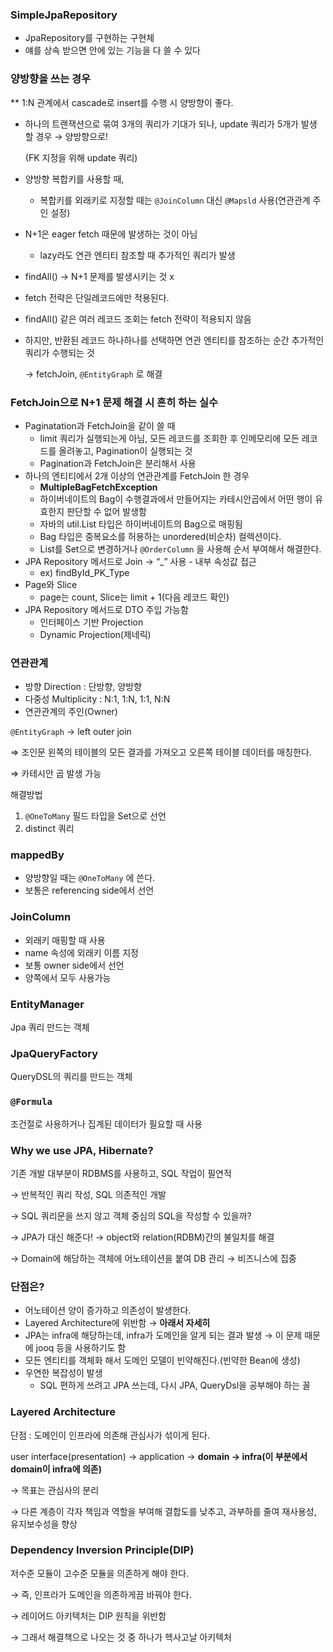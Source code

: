 ### SimpleJpaRepository

- JpaRepository를 구현하는 구현체
- 얘를 상속 받으면 안에 있는 기능을 다 쓸 수 있다

### 양방향을 쓰는 경우

** 1:N 관계에서 cascade로 insert를 수행 시 양방향이 좋다.

- 하나의 트랜잭션으로 묶여 3개의 쿼리가 기대가 되나, update 쿼리가 5개가 발생 할 경우 → 양방향으로!
    
    (FK 지정을 위해 update 쿼리)
    
- 양방향 복합키를 사용할 때,
    - 복합키를 외래키로 지정할 때는 `@JoinColumn` 대신 `@Mapsld` 사용(연관관계 주인 설정)
- N+1은 eager fetch 때문에 발생하는 것이 아님
    - lazy라도 연관 엔티티 참조할 때 추가적인 쿼리가 발생
- findAll() → N+1 문제를 발생시키는 것 x

- fetch 전략은 단일레코드에만 적용된다.
- findAll() 같은 여러 레코드 조회는 fetch 전략이 적용되지 않음
- 하지만, 반환된 레코드 하나하나를 선택하면 연관 엔티티를 참조하는 순간 추가적인 쿼리가 수행되는 것
    
    → fetchJoin, `@EntityGraph` 로 해결
    

### FetchJoin으로 N+1 문제 해결 시 흔히 하는 실수

- Paginatation과 FetchJoin을 같이 쓸 때
    - limit 쿼리가 실행되는게 아님, 모든 레코드를 조회한 후 인메모리에 모든 레코드를 올려놓고, Pagination이 실행되는 것
    - Pagination과 FetchJoin은 분리해서 사용
- 하나의 엔티티에서 2개 이상의 연관관계를 FetchJoin 한 경우
    - **MultipleBagFetchException**
    - 하이버네이트의 Bag이 수행결과에서 만들어지는 카테시안곱에서 어떤 행이 유효한지 판단할 수 없어 발생함
    - 자바의 util.List 타입은 하이버네이트의 Bag으로 매핑됨
    - Bag 타입은 중복요소를 허용하는 unordered(비순차) 컬렉션이다.
    - List를 Set으로 변경하거나 `@OrderColumn` 을 사용해 순서 부여해서 해결한다.
- JPA Repository 메서드로 Join → “_” 사용 - 내부 속성값 접근
    - ex) findById_PK_Type
- Page와 Slice
    - page는 count, Slice는 limit + 1(다음 레코드 확인)
- JPA Repository 메서드로 DTO 주입 가능함
    - 인터페이스 기반 Projection
    - Dynamic Projection(제네릭)

### 연관관계

- 방향 Direction : 단방향, 양방향
- 다중성 Multiplicity : N:1, 1:N, 1:1, N:N
- 연관관계의 주인(Owner)

`@EntityGraph` → left outer join

⇒ 조인문 왼쪽의 테이블의 모든 결과를 가져오고 오른쪽 테이블 데이터를 매칭한다.

⇒ 카테시안 곱 발생 가능

해결방법

1. `@OneToMany` 필드 타입을 Set으로 선언
2. distinct 쿼리

### mappedBy

- 양방향일 때는 `@OneToMany` 에 쓴다.
- 보통은 referencing side에서 선언

### JoinColumn

- 외래키 매핑할 때 사용
- name 속성에 외래키 이름 지정
- 보통 owner side에서 선언
- 양쪽에서 모두 사용가능

### EntityManager

Jpa 쿼리 만드는 객체

### JpaQueryFactory

QueryDSL의 쿼리를 만드는 객체

### `@Formula`

조건절로 사용하거나 집계된 데이터가 필요할 때 사용

### Why we use JPA, Hibernate?

기존 개발 대부분이 RDBMS를 사용하고, SQL 작업이 필연적

→ 반복적인 쿼리 작성, SQL 의존적인 개발

→ SQL 쿼리문을 쓰지 않고 객체 중심의 SQL을 작성할 수 있을까?

→ JPA가 대신 해준다! → object와 relation(RDBM)간의 불일치를 해결

→ Domain에 해당하는 객체에 어노테이션을 붙여 DB 관리 → 비즈니스에 집중

### 단점은?

- 어노테이션 양이 증가하고 의존성이 발생한다.
- Layered Architecture에 위반함 → **아래서 자세히**
- JPA는 infra에 해당하는데, infra가 도메인을 알게 되는 결과 발생 → 이 문제 때문에 jooq 등을 사용하기도 함
- 모든 엔티티를 객체화 해서 도메인 모델이 빈약해진다.(빈약한 Bean에 생성)
- 우연한 복잡성이 발생
    - SQL 편하게 쓰려고 JPA 쓰는데, 다시 JPA, QueryDsl을 공부해야 하는 꼴
    

### Layered Architecture

단점 : 도메인이 인프라에 의존해 관심사가 섞이게 된다.

user interface(presentation) → application → **domain → infra(이 부분에서 domain이 infra에 의존)**

→ 목표는 관심사의 분리

→ 다른 계층이 각자 책임과 역할을 부여해 결합도를 낮추고, 과부하를 줄여 재사용성, 유지보수성을 향상

### Dependency Inversion Principle(DIP)

저수준 모듈이 고수준 모듈을 의존하게 해야 한다.

→ 즉, 인프라가 도메인을 의존하게끔 바꿔야 한다.

→ 레이어드 아키텍처는 DIP 원칙을 위반함

→ 그래서 해결책으로 나오는 것 중 하나가 헥사고날 아키텍처